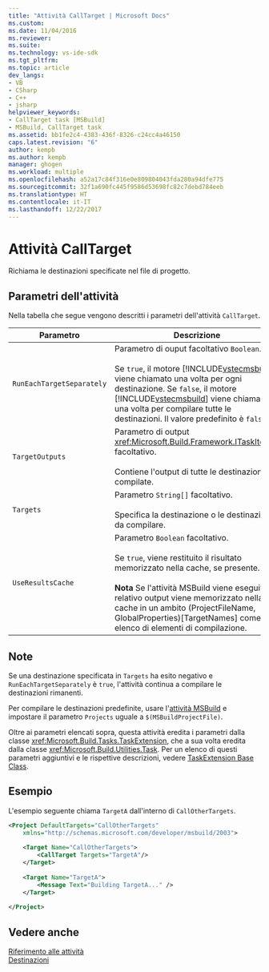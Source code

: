 ```yaml
---
title: "Attività CallTarget | Microsoft Docs"
ms.custom: 
ms.date: 11/04/2016
ms.reviewer: 
ms.suite: 
ms.technology: vs-ide-sdk
ms.tgt_pltfrm: 
ms.topic: article
dev_langs:
- VB
- CSharp
- C++
- jsharp
helpviewer_keywords:
- CallTarget task [MSBuild]
- MSBuild, CallTarget task
ms.assetid: bb1fe2c4-4383-436f-8326-c24cc4a46150
caps.latest.revision: "6"
author: kempb
ms.author: kempb
manager: ghogen
ms.workload: multiple
ms.openlocfilehash: a52a17c84f316e0e809804043fda280a94dfe775
ms.sourcegitcommit: 32f1a690fc445f9586d53698fc82c7debd784eeb
ms.translationtype: HT
ms.contentlocale: it-IT
ms.lasthandoff: 12/22/2017
---
```

# <a name="calltarget-task"></a>Attività CallTarget
Richiama le destinazioni specificate nel file di progetto.  
  
## <a name="task-parameters"></a>Parametri dell'attività  
 Nella tabella che segue vengono descritti i parametri dell'attività `CallTarget`.  
  
|Parametro|Descrizione|  
|---------------|-----------------|  
|`RunEachTargetSeparately`|Parametro di ouput facoltativo `Boolean`.<br /><br /> Se `true`, il motore [!INCLUDE[vstecmsbuild](../extensibility/internals/includes/vstecmsbuild_md.md)] viene chiamato una volta per ogni destinazione. Se `false`, il motore [!INCLUDE[vstecmsbuild](../extensibility/internals/includes/vstecmsbuild_md.md)] viene chiamato una volta per compilare tutte le destinazioni. Il valore predefinito è `false`.|  
|`TargetOutputs`|Parametro di output <xref:Microsoft.Build.Framework.ITaskItem>`[]` facoltativo.<br /><br /> Contiene l'output di tutte le destinazioni compilate.|  
|`Targets`|Parametro `String[]` facoltativo.<br /><br /> Specifica la destinazione o le destinazioni da compilare.|  
|`UseResultsCache`|Parametro `Boolean` facoltativo.<br /><br /> Se `true`, viene restituito il risultato memorizzato nella cache, se presente.<br /><br /> **Nota** Se l'attività MSBuild viene eseguita, il relativo output viene memorizzato nella cache in un ambito (ProjectFileName, GlobalProperties)[TargetNames] come elenco di elementi di compilazione.|  
  
## <a name="remarks"></a>Note  
 Se una destinazione specificata in `Targets` ha esito negativo e `RunEachTargetSeparately` è `true`, l'attività continua a compilare le destinazioni rimanenti.  
  
 Per compilare le destinazioni predefinite, usare l'[attività MSBuild](../msbuild/msbuild-task.md) e impostare il parametro `Projects` uguale a `$(MSBuildProjectFile)`.  
  
 Oltre ai parametri elencati sopra, questa attività eredita i parametri dalla classe <xref:Microsoft.Build.Tasks.TaskExtension>, che a sua volta eredita dalla classe <xref:Microsoft.Build.Utilities.Task>. Per un elenco di questi parametri aggiuntivi e le rispettive descrizioni, vedere [TaskExtension Base Class](../msbuild/taskextension-base-class.md).  
  
## <a name="example"></a>Esempio  
 L'esempio seguente chiama `TargetA` dall'interno di `CallOtherTargets`.  
  
```xml  
<Project DefaultTargets="CallOtherTargets"  
    xmlns="http://schemas.microsoft.com/developer/msbuild/2003">  
  
    <Target Name="CallOtherTargets">  
        <CallTarget Targets="TargetA"/>  
    </Target>  
  
    <Target Name="TargetA">  
        <Message Text="Building TargetA..." />  
    </Target>  
  
</Project>  
```  
  
## <a name="see-also"></a>Vedere anche  
 [Riferimento alle attività](../msbuild/msbuild-task-reference.md)   
 [Destinazioni](../msbuild/msbuild-targets.md)